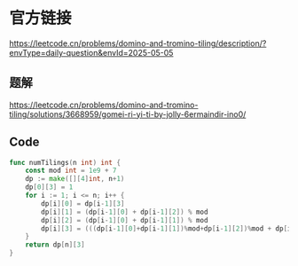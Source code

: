 # 官方链接
https://leetcode.cn/problems/domino-and-tromino-tiling/description/?envType=daily-question&envId=2025-05-05

## 题解
https://leetcode.cn/problems/domino-and-tromino-tiling/solutions/3668959/gomei-ri-yi-ti-by-jolly-6ermaindir-ino0/

## Code
```go
func numTilings(n int) int {
    const mod int = 1e9 + 7
    dp := make([][4]int, n+1)
    dp[0][3] = 1
    for i := 1; i <= n; i++ {
        dp[i][0] = dp[i-1][3]
        dp[i][1] = (dp[i-1][0] + dp[i-1][2]) % mod
        dp[i][2] = (dp[i-1][0] + dp[i-1][1]) % mod
        dp[i][3] = (((dp[i-1][0]+dp[i-1][1])%mod+dp[i-1][2])%mod + dp[i-1][3]) % mod
    }
    return dp[n][3]
}
```